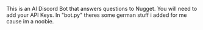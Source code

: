 This is an AI Discord Bot that answers questions to Nugget. You will need to add your API Keys. In "bot.py" theres some german stuff i added for me cause im a noobie.

